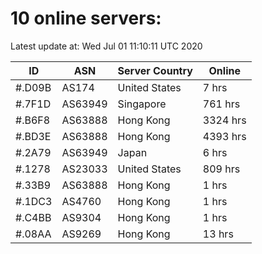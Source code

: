 # 10 online servers:

Latest update at: Wed Jul 01 11:10:11 UTC 2020

| ID | ASN | Server Country | Online |
| -- | --- | -------------- | ------ |
| #.D09B | AS174 | United States | 7 hrs |
| #.7F1D | AS63949 | Singapore | 761 hrs |
| #.B6F8 | AS63888 | Hong Kong | 3324 hrs |
| #.BD3E | AS63888 | Hong Kong | 4393 hrs |
| #.2A79 | AS63949 | Japan | 6 hrs |
| #.1278 | AS23033 | United States | 809 hrs |
| #.33B9 | AS63888 | Hong Kong | 1 hrs |
| #.1DC3 | AS4760 | Hong Kong | 1 hrs |
| #.C4BB | AS9304 | Hong Kong | 1 hrs |
| #.08AA | AS9269 | Hong Kong | 13 hrs |


